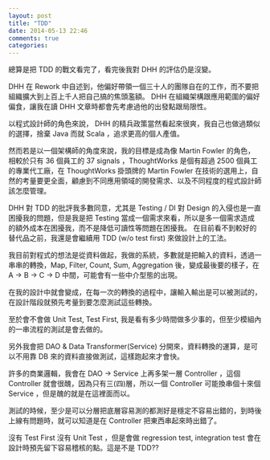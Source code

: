 ```yaml
---
layout: post
title: "TDD"
date: 2014-05-13 22:46
comments: true
categories: 
---
```


總算是把 TDD 的戰文看完了，看完後我對 DHH 的評估仍是沒變。

DHH 在 Rework 中自述到，他偏好帶領一個三十人的團隊自在的工作，而不要把組織擴大到上百上千人把自己搞的焦頭濫額。 DHH 在組織架構跟應用範圍的偏好偏食，讓我在讀 DHH 文章時都會先考慮過他的出發點跟局限性。

以程式設計師的角色來說， DHH 的精兵政策當然看起來很爽，我自己也做過類似的選擇，捨棄 Java 而就 Scala ，追求更高的個人產值。

然而若是以一個架構師的角度來說，我的目標是成為像 Martin Fowler 的角色，相較於只有 36 個員工的 37 signals ，ThoughtWorks 是個有超過 2500 個員工的專業代工廠，在 ThoughtWorks 掛頭牌的 Martin Fowler 在技術的選用上，自然的考量要更全面，顧慮到不同應用領域的開發需求、以及不同程度的程式設計師該怎麼管理。

DHH 對 TDD 的批評我多數同意，尤其是 Testing / DI 對 Design 的入侵也是一直困擾我的問題，但是我是把 Testing 當成一個需求來看，所以是多一個需求造成的額外成本在困擾我，而不是降低可讀性等問題在困擾我。
在目前看不到較好的替代品之前，我還是會繼續用 TDD (w/o test first) 來做設計上的工法。

我目前對程式的想法是從資料做起，我做的系統，多數就是把輸入的資料，透過一串串的轉換，Map, Filter, Count, Sum, Aggregation 後，變成最後要的樣子，在A -> B -> C -> D 中間，可能會有一些中介型態的出現。

在我的設計中就會變成，在每一次的轉換的過程中，讓輸入輸出是可以被測試的，在設計階段就預先考量到要怎麼測試這些轉換。

至於會不會做 Unit Test, Test First, 我是看有多少時間做多少事的，但至少模組內的一串流程的測試是會去做的。

另外我會把 DAO & Data Transformer(Service) 分開來，資料轉換的運算，是可以不用靠 DB 來的資料直接做測試，這樣跑起來才會快。

許多的商業邏輯，我會在 DAO -> Service 上再多架一層 Controller ，這個 Controller 就會很醜，因為只有三(四)層，所以一個 Controller 可能換串個十來個 Service ，但是醜的就是在這裡面而以。

測試的時候，至少是可以分層把底層容易測的都測好是穩定不容易出錯的，到時後上線有問題時，就可以知道是在 Controller 把東西串起來時出錯了。

沒有 Test First 沒有 Unit Test ，但是會做 regression test, integration test 會在設計時預先留下容易稽核的點。這是不是 TDD??
